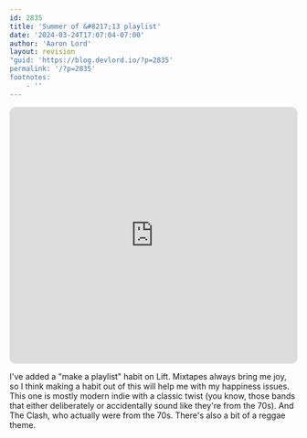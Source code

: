 ```yaml
---
id: 2835
title: 'Summer of &#8217;13 playlist'
date: '2024-03-24T17:07:04-07:00'
author: 'Aaron Lord'
layout: revision
"guid: 'https://blog.devlord.io/?p=2835'
permalink: '/?p=2835'
footnotes:
    - ''
---
```


<!-- wp:paragraph -->
<p><iframe style="width: 100%; max-width: 660px; overflow: hidden; border-radius: 10px;" src="https://embed.music.apple.com/us/playlist/summer-of-13/pl.u-KJ3gBTarmxz" height="450" frameborder="0" sandbox="allow-forms allow-popups allow-same-origin allow-scripts allow-storage-access-by-user-activation allow-top-navigation-by-user-activation"></iframe></p>
<!-- /wp:paragraph -->

<!-- wp:paragraph -->
<p>I've added a "make a playlist" habit on Lift. Mixtapes always bring me joy, so I think making a habit out of this will help me with my happiness issues. This one is mostly modern indie with a classic twist (you know, those bands that either deliberately or accidentally sound like they're from the 70s). And The Clash, who actually were from the 70s. There's also a bit of a reggae theme.</p>
<!-- /wp:paragraph -->